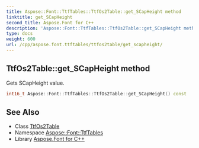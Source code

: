 ```yaml
---
title: Aspose::Font::TtfTables::TtfOs2Table::get_SCapHeight method
linktitle: get_SCapHeight
second_title: Aspose.Font for C++
description: 'Aspose::Font::TtfTables::TtfOs2Table::get_SCapHeight method. Gets SCapHeight value in C++.'
type: docs
weight: 600
url: /cpp/aspose.font.ttftables/ttfos2table/get_scapheight/
---
```

## TtfOs2Table::get_SCapHeight method


Gets SCapHeight value.

```cpp
int16_t Aspose::Font::TtfTables::TtfOs2Table::get_SCapHeight() const
```

## See Also

* Class [TtfOs2Table](../)
* Namespace [Aspose::Font::TtfTables](../../)
* Library [Aspose.Font for C++](../../../)
